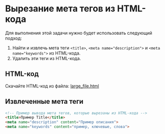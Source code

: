 # Вырезание мета тегов из HTML-кода

Для выполнения этой задачи нужно будет использовать следующий подход:

1. Найти и извлечь мета теги `<title>`, `<meta name="description">` и `<meta name="keywords">` из HTML-кода.
2. Удалить эти теги из HTML-кода.

## HTML-код

Скачайте HTML-код из файла: [large_file.html](https://github.com/sk4rp/large-html/blob/main/large.html)

## Извлеченные мета теги

```html
<!-- Пример вывода мета тегов, которые вырезаны из HTML-кода -->
<title>Пример Title</title>
<meta name="description" content="Пример описания">
<meta name="keywords" content="пример, ключевые, слова">
